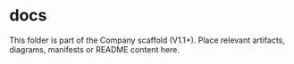# docs
This folder is part of the Company scaffold (V1.1+).
Place relevant artifacts, diagrams, manifests or README content here.
